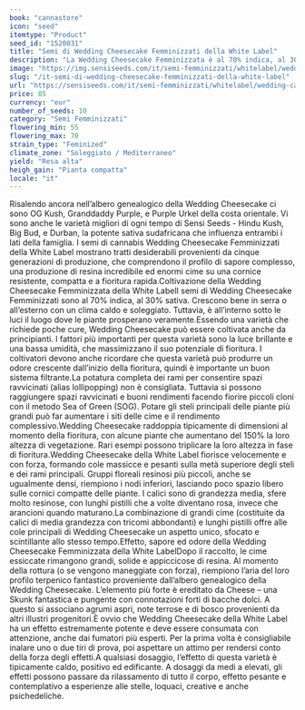 ```yaml
---
book: "cannastore"
icon: "seed"
itemtype: "Product"
seed_id: "1520031"
title: "Semi di Wedding Cheesecake Femminizzati della White Label"
description: "La Wedding Cheesecake Femminizzata è al 70% indica, al 30% sativa. Le piante sono compatte, ma i rendimenti sono alti. Effetto intenso, rilassante e creativo."
image: "https://img.sensiseeds.com/it/semi-femminizzati/whitelabel/wedding-cake-image.png"
slug: "/it-semi-di-wedding-cheesecake-femminizzati-della-white-label"
url: "https://sensiseeds.com/it/semi-femminizzati/whitelabel/wedding-cake?a_aid=cannastore"
price: 85
currency: "eur"
number_of_seeds: 10
category: "Semi Femminizzati"
flowering_min: 55
flowering_max: 70
strain_type: "Feminized"
climate_zone: "Soleggiato / Mediterraneo"
yield: "Resa alta"
heigh_gain: "Pianta compatta"
locale: "it"
---
```

Risalendo ancora nell’albero genealogico della Wedding Cheesecake ci sono OG Kush, Granddaddy Purple, e Purple Urkel della costa orientale. Vi sono anche le varietà migliori di ogni tempo di Sensi Seeds - Hindu Kush, Big Bud, e Durban, la potente sativa sudafricana che influenza entrambi i lati della famiglia. I semi di cannabis Wedding Cheesecake Femminizzati della White Label mostrano tratti desiderabili provenienti da cinque generazioni di produzione, che comprendono il profilo di sapore complesso, una produzione di resina incredibile ed enormi cime su una cornice resistente, compatta e a fioritura rapida.Coltivazione della Wedding Cheesecake Femminizzata della White LabelI semi di Wedding Cheesecake Femminizzati sono al 70% indica, al 30% sativa. Crescono bene in serra o all’esterno con un clima caldo e soleggiato. Tuttavia, è all’interno sotto le luci il luogo dove le piante prosperano veramente.Essendo una varietà che richiede poche cure, Wedding Cheesecake può essere coltivata anche da principianti. I fattori più importanti per questa varietà sono la luce brillante e una bassa umidità, che massimizzano il suo potenziale di fioritura. I coltivatori devono anche ricordare che questa varietà può produrre un odore crescente dall’inizio della fioritura, quindi è importante un buon sistema filtrante.La potatura completa dei rami per consentire spazi ravvicinati (alias lollipopping) non è consigliata. Tuttavia si possono raggiungere spazi ravvicinati e buoni rendimenti facendo fiorire piccoli cloni con il metodo Sea of Green (SOG). Potare gli steli principali delle piante più grandi può far aumentare i siti delle cime e il rendimento complessivo.Wedding Cheesecake raddoppia tipicamente di dimensioni al momento della fioritura, con alcune piante che aumentano del 150% la loro altezza di vegetazione. Rari esempi possono triplicare la loro altezza in fase di fioritura.Wedding Cheesecake della White Label fiorisce velocemente e con forza, formando cole massicce e pesanti sulla metà superiore degli steli e dei rami principali. Gruppi floreali resinosi più piccoli, anche se ugualmente densi, riempiono i nodi inferiori, lasciando poco spazio libero sulle cornici compatte delle piante. I calici sono di grandezza media, sfere molto resinose, con lunghi pistilli che a volte diventano rosa, invece che arancioni quando maturano.La combinazione di grandi cime (costituite da calici di media grandezza con tricomi abbondanti) e lunghi pistilli offre alle cole principali di Wedding Cheesecake un aspetto unico, sfocato e scintillante allo stesso tempo.Effetto, sapore ed odore della Wedding Cheesecake Femminizzata della White LabelDopo il raccolto, le cime essiccate rimangono grandi, solide e appiccicose di resina. Al momento della rottura (o se vengono maneggiate con forza), riempiono l’aria del loro profilo terpenico fantastico proveniente dall’albero genealogico della Wedding Cheesecake. L’elemento più forte è ereditato da Cheese – una Skunk fantastica e pungente con connotazioni forti di bacche dolci. A questo si associano agrumi aspri, note terrose e di bosco provenienti da altri illustri progenitori.È ovvio che Wedding Cheesecake della White Label ha un effetto estremamente potente e deve essere consumata con attenzione, anche dai fumatori più esperti. Per la prima volta è consigliabile inalare uno o due tiri di prova, poi aspettare un attimo per rendersi conto della forza degli effetti.A qualsiasi dosaggio, l’effetto di questa varietà è tipicamente caldo, positivo ed edificante. A dosaggi da medi a elevati, gli effetti possono passare da rilassamento di tutto il corpo, effetto pesante e contemplativo a esperienze alle stelle, loquaci, creative e anche psichedeliche.
